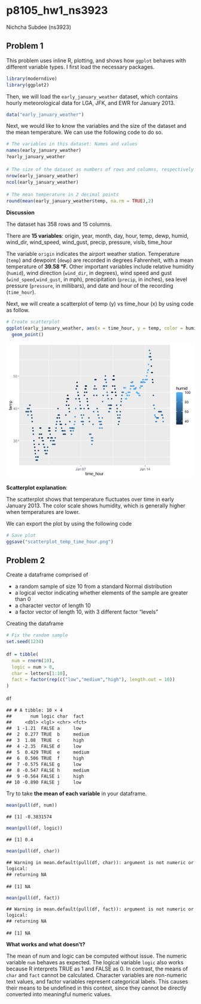 p8105_hw1_ns3923
================
Nichcha Subdee (ns3923)

## Problem 1

This problem uses inline R, plotting, and shows how `ggplot` behaves
with different variable types. I first load the necessary packages.

``` r
library(moderndive)
library(ggplot2)
```

Then, we will load the `early_january_weather` dataset, which contains
hourly meteorological data for LGA, JFK, and EWR for January 2013.

``` r
data("early_january_weather")
```

Next, we would like to know the variables and the size of the dataset
and the mean temperature. We can use the following code to do so.

``` r
# The variables in this dataset: Names and values
names(early_january_weather)
?early_january_weather

# The size of the dataset as numbers of rows and columns, respectively
nrow(early_january_weather)
ncol(early_january_weather)

# The mean temperature in 2 decimal points
round(mean(early_january_weather$temp, na.rm = TRUE),2)
```

**Discussion**

The dataset has 358 rows and 15 columns.

There are **15 variables**: origin, year, month, day, hour, temp, dewp,
humid, wind_dir, wind_speed, wind_gust, precip, pressure, visib,
time_hour

The variable `origin` indicates the airport weather station. Temperature
(`temp`) and dewpoint (`dewp`) are recorded in degrees Fahrenheit, with
a mean temperature of **39.58 °F.** Other important variables include
relative humidity (`humid`), wind direction (`wind_dir`, in degrees),
wind speed and gust (`wind_speed`,`wind_gust`, in mph), precipitation
(`precip`, in inches), sea level pressure (`pressure`, in millibars),
and date and hour of the recording (`time_hour`).

Next, we will create a scatterplot of temp (y) vs time_hour (x) by using
code as follow.

``` r
# Create scatterplot
ggplot(early_january_weather, aes(x = time_hour, y = temp, color = humid)) +
  geom_point()
```

![](p8105_hw1_ns3923_files/figure-gfm/unnamed-chunk-4-1.png)<!-- -->

**Scatterplot explanation**:

The scatterplot shows that temperature fluctuates over time in early
January 2013. The color scale shows humidity, which is generally higher
when temperatures are lower.

We can export the plot by using the following code

``` r
# Save plot
ggsave("scatterplot_temp_time_hour.png")
```

## Problem 2

Create a dataframe comprised of

- a random sample of size 10 from a standard Normal distribution
- a logical vector indicating whether elements of the sample are greater
  than 0
- a character vector of length 10
- a factor vector of length 10, with 3 different factor “levels”

Creating the dataframe

``` r
# Fix the random sample
set.seed(1234)

df = tibble(
  num = rnorm(10),
  logic = num > 0,
  char = letters[1:10],
  fact = factor(rep(c("low","medium","high"), length.out = 10))
)

df
```

    ## # A tibble: 10 × 4
    ##       num logic char  fact  
    ##     <dbl> <lgl> <chr> <fct> 
    ##  1 -1.21  FALSE a     low   
    ##  2  0.277 TRUE  b     medium
    ##  3  1.08  TRUE  c     high  
    ##  4 -2.35  FALSE d     low   
    ##  5  0.429 TRUE  e     medium
    ##  6  0.506 TRUE  f     high  
    ##  7 -0.575 FALSE g     low   
    ##  8 -0.547 FALSE h     medium
    ##  9 -0.564 FALSE i     high  
    ## 10 -0.890 FALSE j     low

Try to take **the mean of each variable** in your dataframe.

``` r
mean(pull(df, num))
```

    ## [1] -0.3831574

``` r
mean(pull(df, logic))
```

    ## [1] 0.4

``` r
mean(pull(df, char))
```

    ## Warning in mean.default(pull(df, char)): argument is not numeric or logical:
    ## returning NA

    ## [1] NA

``` r
mean(pull(df, fact))
```

    ## Warning in mean.default(pull(df, fact)): argument is not numeric or logical:
    ## returning NA

    ## [1] NA

**What works and what doesn’t?**

The mean of num and logic can be computed without issue. The numeric
variable `num` behaves as expected. The logical variable `logic` also
works because R interprets TRUE as 1 and FALSE as 0. In contrast, the
means of `char` and `fact` cannot be calculated. Character variables are
non-numeric text values, and factor variables represent categorical
labels. This causes their means to be undefined in this context, since
they cannot be directly converted into meaningful numeric values.

